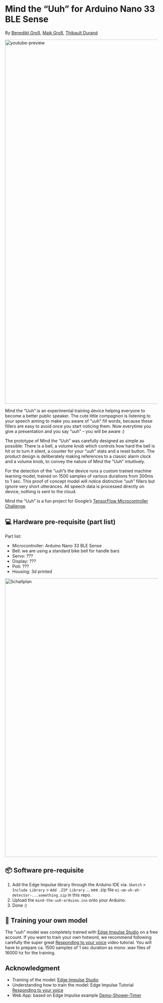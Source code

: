 # Mind the “Uuh” for Arduino Nano 33 BLE Sense

By [Benedikt Groß](https://benedikt-gross.de), [Maik Groß](https://twitter.com/thatsmaik), [Thibault Durand](http://thibault-durand.fr/)

<a href="https://www.youtube.com/watch?v=dL7eOMNSxFU">
<img width="1198" alt="youtube-preview" src="https://user-images.githubusercontent.com/480224/125923954-603a0654-5f60-4715-a07b-063f04d0fd37.png">
</a>

Mind the “Uuh” is an experimental training device helping everyone to become a better public speaker. The cute little compagnon is listening  to your speech aiming to make you aware of “uuh” fill words, because  these fillers are easy to avoid once you start noticing them. Now  everytime you give a presentation and you say “uuh” – you will be aware  :)

The prototype of Mind the “Uuh” was carefully designed as simple as  possible: There is a bell, a volume knob which controls how hard the  bell is hit or to turn it silent, a counter for your “uuh” stats and a  reset button. The product design is deliberately making references to a  classic alarm clock and a volume knob, to convey the nature of Mind the  “Uuh” intuitively.

For the detection of the “uuh”s the device runs a custom trained  machine learning model, trained on 1500 samples of various durations  from 300ms to 1 sec. This proof of concept model will notice distinctive “uuh” fillers but ignore very short utterances. All speech data is  processed directly on device, nothing is sent to the cloud.

Mind the “Uuh” is a fun project for Google’s [TensorFlow Microcontroller Challenge](https://experiments.withgoogle.com/tfmicrochallenge).


## 💻 Hardware pre-requisite (part list)

Part list:

- Microcontroller: Arduino Nano 33 BLE Sense
- Bell: we are using a standard bike bell for handle bars
- Servo: ???
- Display: ???
- Poti: ???
- Housing: 3d printed

<img width="917" alt="Schaltplan" src="https://user-images.githubusercontent.com/22634579/125507002-233a45cb-7864-49ac-b12a-1f4a21d7f469.png">


## 📦 Software pre-requisite

1. Add the Edge Impulse library through the Arduino IDE via: `Sketch` > `Include Library` > `Add .ZIP Library` ... see .zip file `ei-um-uh-ah-detector-...something.zip` in this repo.
2. Upload the `mind-the-uuh-arduino.ino` onto your Arduino.
3. Done :)


## 💪 Training your own model

The "uuh" model was completely trained with [Edge Impulse Studio](https://studio.edgeimpulse.com/) on a free account. If you want to train your own hotword, we recommend following carefully the super great [Responding to your voice](https://docs.edgeimpulse.com/docs/responding-to-your-voice) video tutorial. You will have to prepare ca. 1500 samples of 1 sec duration as mono .wav files of 16000 hz for the training.


## Acknowledgment

- Training of the model: [Edge Impulse Studio](https://studio.edgeimpulse.com/)
- Understanding how to train the model: Edge Impulse Tutorial [Responding to your voice](https://docs.edgeimpulse.com/docs/responding-to-your-voice)
- Web App: based on Edge Impulse example [Demo-Shower-Timer]( https://github.com/edgeimpulse/demo-shower-timer)
